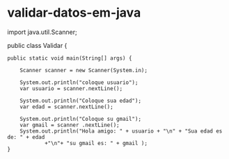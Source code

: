 # validar-datos-em-java
import java.util.Scanner;

public class Validar {

    public static void main(String[] args) {

        Scanner scanner = new Scanner(System.in);

        System.out.println("coloque usuario");
        var usuario = scanner.nextLine();

        System.out.println("Coloque sua edad");
        var edad = scanner.nextLine();
        
        System.out.println("Coloque su gmail");
        var gmail = scanner .nextLine();        
        System.out.println("Hola amigo: " + usuario + "\n" + "Sua edad es de: " + edad 
                +"\n"+ "su gmail es: " + gmail );
    }
